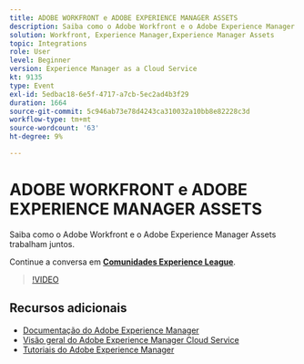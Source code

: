 ```yaml
---
title: ADOBE WORKFRONT e ADOBE EXPERIENCE MANAGER ASSETS
description: Saiba como o Adobe Workfront e o Adobe Experience Manager Assets trabalham juntos.
solution: Workfront, Experience Manager,Experience Manager Assets
topic: Integrations
role: User
level: Beginner
version: Experience Manager as a Cloud Service
kt: 9135
type: Event
exl-id: 5edbac18-6e5f-4717-a7cb-5ec2ad4b3f29
duration: 1664
source-git-commit: 5c946ab73e78d4243ca310032a10bb8e82228c3d
workflow-type: tm+mt
source-wordcount: '63'
ht-degree: 9%

---
```


# ADOBE WORKFRONT e ADOBE EXPERIENCE MANAGER ASSETS

Saiba como o Adobe Workfront e o Adobe Experience Manager Assets trabalham juntos.

Continue a conversa em **[Comunidades Experience League](https://adobe.ly/3kHfJED)**.

>[!VIDEO](https://video.tv.adobe.com/v/3457169/?quality=12&learn=on&hidetitle=true&captions=por_br)

## Recursos adicionais

- [Documentação do Adobe Experience Manager](https://experienceleague.adobe.com/docs/experience-manager-cloud-service.html?lang=pt-BR)
- [Visão geral do Adobe Experience Manager Cloud Service](https://experienceleague.adobe.com/docs/experience-manager-cloud-service/overview/home.html?lang=pt-BR)
- [Tutoriais do Adobe Experience Manager](https://experienceleague.adobe.com/docs/experience-manager-tutorials.html?lang=pt-BR)
